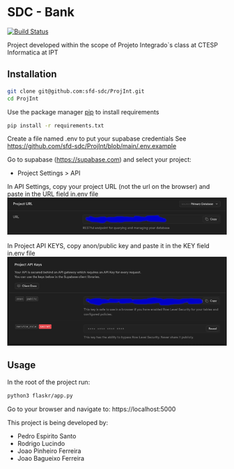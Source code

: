 # SDC - Bank

[![Build Status](https://travis-ci.org/joemccann/dillinger.svg?branch=master)](https://travis-ci.org/joemccann/dillinger)

Project developed within the scope of Projeto Integrado`s class at CTESP Informatica at IPT

## Installation

```bash
git clone git@github.com:sfd-sdc/ProjInt.git 
cd ProjInt 
```

Use the package manager [pip](https://pip.pypa.io/en/stable/) to install requirements

```bash
pip install -r requirements.txt
```

Create a file named .env to put your supabase credentials
See https://github.com/sfd-sdc/ProjInt/blob/main/.env.example

Go to supabase (https://supabase.com) and select your project:
- Project Settings > API 

In API Settings, copy your project URL (not the url on the browser) and paste in the URL field in.env file
<img src="docs/url.png"/>

In Project API KEYS, copy anon/public key and paste it in the KEY field in.env file
<img src="docs/apiKey.png"/>

## Usage

In the root of the project run:

```bash
python3 flaskr/app.py
```

Go to your browser and navigate to: https://localhost:5000

This project is being developed by:
- Pedro Espirito Santo
- Rodrigo Lucindo
- Joao Pinheiro Ferreira
- Joao Bagueixo Ferreira
